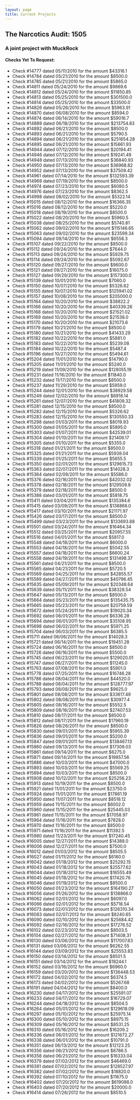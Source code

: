 ```yaml
---
layout: page
title: Current Projects
---
```

## The Narcotics Audit: 1505

### A joint project with MuckRock

#### Checks Yet To Request:

* Check #14777 dated 05/11/2010 for the amount $43316.1
* Check #14784 dated 05/21/2010 for the amount $8500.0
* Check #14785 dated 05/21/2010 for the amount $5865.0
* Check #14811 dated 05/24/2010 for the amount $9869.6
* Check #14812 dated 05/24/2010 for the amount $11850.85
* Check #14813 dated 05/25/2010 for the amount $301500.0
* Check #14814 dated 05/25/2010 for the amount $33500.0
* Check #14826 dated 05/26/2010 for the amount $5963.91
* Check #14870 dated 06/08/2010 for the amount $8594.0
* Check #14874 dated 06/14/2010 for the amount $59016.7
* Check #14889 dated 06/18/2010 for the amount $213754.83
* Check #14892 dated 06/21/2010 for the amount $8500.0
* Check #14893 dated 06/21/2010 for the amount $5790.5
* Check #14894 dated 06/21/2010 for the amount $251654.28
* Check #14895 dated 06/21/2010 for the amount $15661.93
* Check #14944 dated 07/12/2010 for the amount $20194.41
* Check #14946 dated 07/12/2010 for the amount $19241.49
* Check #14948 dated 07/13/2010 for the amount $36840.93
* Check #14950 dated 07/13/2010 for the amount $36968.82
* Check #14952 dated 07/13/2010 for the amount $37509.42
* Check #14961 dated 07/14/2010 for the amount $132593.39
* Check #14969 dated 07/19/2010 for the amount $8500.0
* Check #14974 dated 07/23/2010 for the amount $6080.5
* Check #14976 dated 07/23/2010 for the amount $8362.5
* Check #14998 dated 08/02/2010 for the amount $5322.14
* Check #15015 dated 08/12/2010 for the amount $16366.35
* Check #15016 dated 08/12/2010 for the amount $5220.0
* Check #15018 dated 08/19/2010 for the amount $8500.0
* Check #15022 dated 08/20/2010 for the amount $5960.5
* Check #15038 dated 08/25/2010 for the amount $5740.81
* Check #15062 dated 09/02/2010 for the amount $115146.65
* Check #15063 dated 09/02/2010 for the amount $23599.34
* Check #15094 dated 09/14/2010 for the amount $6558.3
* Check #15107 dated 09/22/2010 for the amount $8500.0
* Check #15112 dated 09/24/2010 for the amount $7644.0
* Check #15113 dated 09/24/2010 for the amount $5929.75
* Check #15114 dated 09/24/2010 for the amount $5092.67
* Check #15120 dated 09/27/2010 for the amount $9600.0
* Check #15121 dated 09/27/2010 for the amount $16075.0
* Check #15127 dated 09/29/2010 for the amount $157300.0
* Check #15139 dated 10/01/2010 for the amount $7060.0
* Check #15150 dated 10/07/2010 for the amount $5326.62
* Check #15155 dated 10/07/2010 for the amount $125941.02
* Check #15157 dated 10/08/2010 for the amount $205000.0
* Check #15164 dated 10/20/2010 for the amount $38822.2
* Check #15166 dated 10/20/2010 for the amount $40339.26
* Check #15168 dated 10/20/2010 for the amount $21521.02
* Check #15169 dated 10/20/2010 for the amount $21538.0
* Check #15170 dated 10/20/2010 for the amount $21073.6
* Check #15179 dated 10/21/2010 for the amount $8500.0
* Check #15180 dated 10/21/2010 for the amount $41433.29
* Check #15182 dated 10/22/2010 for the amount $5881.0
* Check #15183 dated 10/22/2010 for the amount $5239.08
* Check #15184 dated 10/22/2010 for the amount $5487.4
* Check #15196 dated 10/27/2010 for the amount $5494.61
* Check #15204 dated 11/01/2010 for the amount $14790.0
* Check #15205 dated 11/01/2010 for the amount $5240.0
* Check #15219 dated 11/09/2010 for the amount $128055.19
* Check #15231 dated 11/16/2010 for the amount $11840.0
* Check #15232 dated 11/17/2010 for the amount $8500.0
* Check #15237 dated 11/29/2010 for the amount $5959.0
* Check #15244 dated 12/01/2010 for the amount $38929.58
* Check #15249 dated 12/02/2010 for the amount $6918.14
* Check #15261 dated 12/07/2010 for the amount $41809.32
* Check #15281 dated 12/15/2010 for the amount $8500.0
* Check #15282 dated 12/15/2010 for the amount $5326.62
* Check #15283 dated 12/15/2010 for the amount $130550.33
* Check #15298 dated 01/03/2011 for the amount $8019.93
* Check #15300 dated 01/05/2011 for the amount $5895.0
* Check #15303 dated 01/07/2011 for the amount $42539.01
* Check #15304 dated 01/10/2011 for the amount $21406.17
* Check #15305 dated 01/10/2011 for the amount $5355.0
* Check #15318 dated 01/21/2011 for the amount $8500.0
* Check #15325 dated 01/21/2011 for the amount $5938.04
* Check #15339 dated 01/25/2011 for the amount $5655.5
* Check #15350 dated 02/01/2011 for the amount $129615.73
* Check #15363 dated 02/07/2011 for the amount $14028.3
* Check #15364 dated 02/09/2011 for the amount $5586.0
* Check #15376 dated 02/16/2011 for the amount $42032.02
* Check #15378 dated 02/18/2011 for the amount $129509.8
* Check #15379 dated 02/18/2011 for the amount $8500.0
* Check #15388 dated 03/01/2011 for the amount $5818.75
* Check #15411 dated 03/04/2011 for the amount $135384.6
* Check #15415 dated 03/09/2011 for the amount $138866.0
* Check #15417 dated 03/10/2011 for the amount $21171.97
* Check #15426 dated 03/17/2011 for the amount $8500.0
* Check #15499 dated 03/23/2011 for the amount $133693.88
* Check #15501 dated 03/24/2011 for the amount $16464.34
* Check #15512 dated 03/25/2011 for the amount $20957.55
* Check #15516 dated 04/01/2011 for the amount $5817.0
* Check #15548 dated 04/18/2011 for the amount $6000.0
* Check #15553 dated 04/18/2011 for the amount $5042.55
* Check #15557 dated 04/18/2011 for the amount $6600.24
* Check #15558 dated 04/19/2011 for the amount $131498.37
* Check #15561 dated 04/21/2011 for the amount $8500.0
* Check #15565 dated 04/21/2011 for the amount $5720.5
* Check #15569 dated 04/25/2011 for the amount $42855.57
* Check #15589 dated 04/27/2011 for the amount $40796.45
* Check #15635 dated 05/09/2011 for the amount $20348.64
* Check #15639 dated 05/11/2011 for the amount $38328.54
* Check #15647 dated 05/13/2011 for the amount $8500.0
* Check #15664 dated 05/23/2011 for the amount $135435.75
* Check #15665 dated 05/23/2011 for the amount $20759.59
* Check #15672 dated 05/24/2011 for the amount $19020.34
* Check #15692 dated 06/01/2011 for the amount $6336.28
* Check #15694 dated 06/01/2011 for the amount $35108.95
* Check #15698 dated 06/02/2011 for the amount $5971.25
* Check #15704 dated 06/03/2011 for the amount $6385.5
* Check #15711 dated 06/06/2011 for the amount $14028.3
* Check #15721 dated 06/14/2011 for the amount $19451.28
* Check #15724 dated 06/16/2011 for the amount $8500.0
* Check #15726 dated 06/16/2011 for the amount $5500.0
* Check #15745 dated 06/23/2011 for the amount $129020.01
* Check #15747 dated 06/27/2011 for the amount $11245.0
* Check #15763 dated 07/08/2011 for the amount $5901.0
* Check #15778 dated 07/25/2011 for the amount $16746.28
* Check #15786 dated 08/04/2011 for the amount $44520.0
* Check #15788 dated 08/04/2011 for the amount $128777.97
* Check #15793 dated 08/08/2011 for the amount $9625.0
* Check #15801 dated 08/08/2011 for the amount $33617.49
* Check #15802 dated 08/08/2011 for the amount $30977.4
* Check #15805 dated 08/16/2011 for the amount $5552.5
* Check #15809 dated 08/16/2011 for the amount $27407.53
* Check #15810 dated 08/17/2011 for the amount $8500.0
* Check #15812 dated 08/17/2011 for the amount $17960.19
* Check #15826 dated 08/26/2011 for the amount $8500.0
* Check #15830 dated 09/01/2011 for the amount $5955.39
* Check #15836 dated 09/01/2011 for the amount $5200.0
* Check #15847 dated 09/01/2011 for the amount $138467.13
* Check #15860 dated 09/13/2011 for the amount $17309.03
* Check #15861 dated 09/14/2011 for the amount $6275.0
* Check #15871 dated 09/14/2011 for the amount $19857.56
* Check #15886 dated 10/03/2011 for the amount $47000.0
* Check #15893 dated 10/03/2011 for the amount $5569.25
* Check #15894 dated 10/03/2011 for the amount $8500.0
* Check #15908 dated 10/12/2011 for the amount $25256.23
* Check #15913 dated 10/19/2011 for the amount $8500.0
* Check #15921 dated 11/01/2011 for the amount $23750.0
* Check #15924 dated 11/01/2011 for the amount $17861.19
* Check #15950 dated 11/07/2011 for the amount $8518.12
* Check #15959 dated 11/15/2011 for the amount $6002.0
* Check #15960 dated 11/15/2011 for the amount $25445.03
* Check #15961 dated 11/15/2011 for the amount $17058.97
* Check #15964 dated 11/16/2011 for the amount $7828.0
* Check #15970 dated 11/16/2011 for the amount $8500.0
* Check #15971 dated 11/16/2011 for the amount $11392.5
* Check #15980 dated 11/23/2011 for the amount $17240.45
* Check #16005 dated 12/27/2011 for the amount $14388.0
* Check #16006 dated 12/27/2011 for the amount $7500.0
* Check #16012 dated 01/03/2012 for the amount $8505.5
* Check #16027 dated 01/11/2012 for the amount $6160.0
* Check #16042 dated 01/18/2012 for the amount $25292.15
* Check #16043 dated 01/18/2012 for the amount $25577.62
* Check #16044 dated 01/18/2012 for the amount $16555.49
* Check #16045 dated 01/18/2012 for the amount $17420.76
* Check #16046 dated 01/19/2012 for the amount $8500.0
* Check #16050 dated 01/23/2012 for the amount $164190.27
* Check #16056 dated 01/26/2012 for the amount $138866.0
* Check #16062 dated 02/01/2012 for the amount $6097.0
* Check #16066 dated 02/01/2012 for the amount $5718.54
* Check #16073 dated 02/01/2012 for the amount $126310.34
* Check #16083 dated 02/07/2012 for the amount $8240.65
* Check #16090 dated 02/10/2012 for the amount $25684.42
* Check #16092 dated 02/16/2012 for the amount $17276.52
* Check #16102 dated 02/23/2012 for the amount $8503.5
* Check #16104 dated 02/27/2012 for the amount $71408.31
* Check #16130 dated 03/06/2012 for the amount $117007.63
* Check #16131 dated 03/06/2012 for the amount $6262.55
* Check #16144 dated 03/09/2012 for the amount $25553.83
* Check #16150 dated 03/14/2012 for the amount $8501.5
* Check #16151 dated 03/14/2012 for the amount $18244.1
* Check #16152 dated 03/16/2012 for the amount $6960.0
* Check #16159 dated 03/20/2012 for the amount $136448.53
* Check #16172 dated 04/02/2012 for the amount $6374.5
* Check #16173 dated 04/02/2012 for the amount $5267.68
* Check #16191 dated 04/04/2012 for the amount $8400.0
* Check #16230 dated 04/17/2012 for the amount $25591.07
* Check #16233 dated 04/17/2012 for the amount $16729.07
* Check #16244 dated 04/18/2012 for the amount $8504.5
* Check #16264 dated 05/01/2012 for the amount $129618.09
* Check #16297 dated 05/10/2012 for the amount $25975.14
* Check #16300 dated 05/10/2012 for the amount $8975.15
* Check #16309 dated 05/16/2012 for the amount $8531.25
* Check #16310 dated 05/16/2012 for the amount $16209.2
* Check #16336 dated 06/01/2012 for the amount $121672.27
* Check #16338 dated 06/01/2012 for the amount $10791.0
* Check #16351 dated 06/13/2012 for the amount $12123.25
* Check #16356 dated 06/21/2012 for the amount $8786.5
* Check #16358 dated 06/21/2012 for the amount $16333.04
* Check #16379 dated 07/02/2012 for the amount $46469.0
* Check #16381 dated 07/02/2012 for the amount $128527.97
* Check #16382 dated 07/02/2012 for the amount $18820.0
* Check #16392 dated 07/10/2012 for the amount $11675.0
* Check #16402 dated 07/20/2012 for the amount $619088.0
* Check #16403 dated 07/20/2012 for the amount $20000.0
* Check #16414 dated 07/26/2012 for the amount $8510.5
